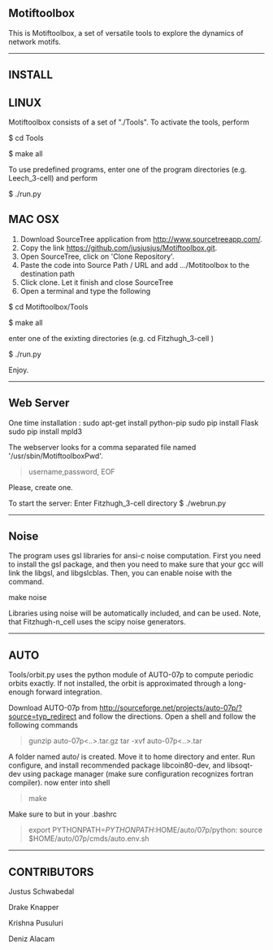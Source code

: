 Motiftoolbox
------------------------------------------

This is Motiftoolbox, a set of versatile tools to explore the dynamics of network motifs.




-------------------------------------------
INSTALL
-------------------------------------------

LINUX
-------------------------------------------

Motiftoolbox consists of a set of "./Tools".  To activate the tools, perform

$ cd Tools

$ make all

To use predefined programs, enter one of the program directories (e.g.
Leech_3-cell) and perform

$ ./run.py



MAC OSX
-------------------------------------------

 1. Download SourceTree application from http://www.sourcetreeapp.com/.
 2. Copy the link https://github.com/jusjusjus/Motiftoolbox.git.
 3. Open SourceTree, click on 'Clone Repository'.
 4. Paste the code into Source Path / URL and add .../Motitoolbox to the destination path
 5. Click clone. Let it finish and close SourceTree
 6. Open a terminal and type the following 
 

$ cd Motiftoolbox/Tools

$ make all

enter one of the exixting directories (e.g. cd Fitzhugh_3-cell )


$ ./run.py



Enjoy.



-------------------------------------------
Web Server
-------------------------------------------
One time installation :
sudo apt-get install python-pip
sudo pip install Flask
sudo pip install mpld3

The webserver looks for a comma separated file named '/usr/sbin/MotiftoolboxPwd'.

>username,password,
>EOF

Please, create one.


To start the server:
Enter Fitzhugh_3-cell directory
$ ./webrun.py

-------------------------------------------
Noise
-------------------------------------------
The program uses gsl libraries for ansi-c noise computation.  First you need to install the gsl package, and then you need to make sure that your gcc will link the libgsl, and libgslcblas.  Then, you can enable noise with the command.

make noise

Libraries using noise will be automatically included, and can be used.  Note, that Fitzhugh-n_cell uses the scipy noise generators.

-------------------------------------------
AUTO
-------------------------------------------
Tools/orbit.py uses the python module of AUTO-07p to compute periodic orbits exactly.  If not installed, the orbit is approximated through a long-enough forward integration.

Download AUTO-07p from http://sourceforge.net/projects/auto-07p/?source=typ_redirect and follow the directions. 
Open a shell and follow the following commands
> gunzip auto-07p<..>.tar.gz
> tar -xvf auto-07p<..>.tar

A folder named auto/ is created.
Move it to home directory and enter.
Run configure, and install recommended package libcoin80-dev, and libsoqt-dev using package manager
(make sure configuration recognizes fortran compiler).
now enter into shell
> make

Make sure to but in your .bashrc

> export PYTHONPATH=$PYTHONPATH:$HOME/auto/07p/python:
> source $HOME/auto/07p/cmds/auto.env.sh


-------------------------------------------
CONTRIBUTORS
-------------------------------------------

Justus Schwabedal

Drake Knapper

Krishna Pusuluri

Deniz Alacam

